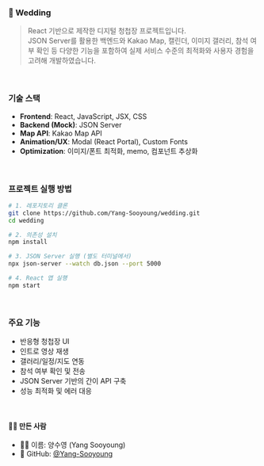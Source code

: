 ### 💍 Wedding

>React 기반으로 제작한 디지털 청첩장 프로젝트입니다.  
>JSON Server를 활용한 백엔드와 Kakao Map, 캘린더, 이미지 갤러리, 참석 여부 확인 등 다양한 기능을 포함하여 실제 서비스 수준의 최적화와 사용자 경험을 고려해 개발하였습니다.

</br>

### 기술 스택

- **Frontend**: React, JavaScript, JSX, CSS
- **Backend (Mock)**: JSON Server
- **Map API**: Kakao Map API
- **Animation/UX**: Modal (React Portal), Custom Fonts
- **Optimization**: 이미지/폰트 최적화, memo, 컴포넌트 추상화

</br>

### 프로젝트 실행 방법

```bash
# 1. 레포지토리 클론
git clone https://github.com/Yang-Sooyoung/wedding.git
cd wedding

# 2. 의존성 설치
npm install

# 3. JSON Server 실행 (별도 터미널에서)
npx json-server --watch db.json --port 5000

# 4. React 앱 실행
npm start
````

</br>

### 주요 기능

* 반응형 청첩장 UI
* 인트로 영상 재생
* 갤러리/일정/지도 연동
* 참석 여부 확인 및 전송
* JSON Server 기반의 간이 API 구축
* 성능 최적화 및 에러 대응

</br>

#### 🙋‍♀️ 만든 사람

- 👩‍💻 이름: 양수영 (Yang Sooyoung)
- 🔗 GitHub: [@Yang-Sooyoung](https://github.com/Yang-Sooyoung)

<br/>

